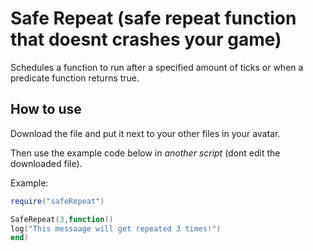# Safe Repeat (safe repeat function that doesnt crashes your game)

Schedules a function to run after a specified amount of ticks or when a predicate function returns true.

## How to use

Download the file and put it next to your other files in your avatar.

Then use the example code below in *another script* (dont edit the downloaded file).

Example:
```lua
require("safeRepeat")

SafeRepeat(3,function()
log("This messaage will get repeated 3 times!")
end)
```
